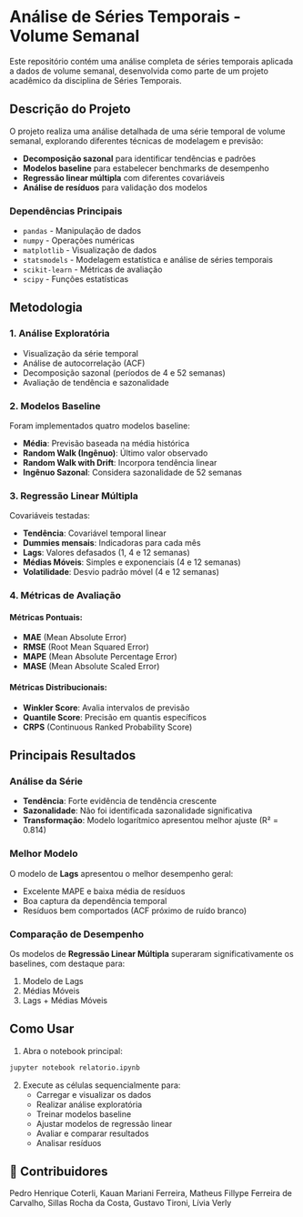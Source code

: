 # Análise de Séries Temporais - Volume Semanal

Este repositório contém uma análise completa de séries temporais aplicada a dados de volume semanal, desenvolvida como parte de um projeto acadêmico da disciplina de Séries Temporais.

## Descrição do Projeto

O projeto realiza uma análise detalhada de uma série temporal de volume semanal, explorando diferentes técnicas de modelagem e previsão:

- **Decomposição sazonal** para identificar tendências e padrões
- **Modelos baseline** para estabelecer benchmarks de desempenho
- **Regressão linear múltipla** com diferentes covariáveis
- **Análise de resíduos** para validação dos modelos

### Dependências Principais

- `pandas` - Manipulação de dados
- `numpy` - Operações numéricas
- `matplotlib` - Visualização de dados
- `statsmodels` - Modelagem estatística e análise de séries temporais
- `scikit-learn` - Métricas de avaliação
- `scipy` - Funções estatísticas

## Metodologia

### 1. Análise Exploratória

- Visualização da série temporal
- Análise de autocorrelação (ACF)
- Decomposição sazonal (períodos de 4 e 52 semanas)
- Avaliação de tendência e sazonalidade

### 2. Modelos Baseline

Foram implementados quatro modelos baseline:

- **Média**: Previsão baseada na média histórica
- **Random Walk (Ingênuo)**: Último valor observado
- **Random Walk with Drift**: Incorpora tendência linear
- **Ingênuo Sazonal**: Considera sazonalidade de 52 semanas

### 3. Regressão Linear Múltipla

Covariáveis testadas:

- **Tendência**: Covariável temporal linear
- **Dummies mensais**: Indicadoras para cada mês
- **Lags**: Valores defasados (1, 4 e 12 semanas)
- **Médias Móveis**: Simples e exponenciais (4 e 12 semanas)
- **Volatilidade**: Desvio padrão móvel (4 e 12 semanas)

### 4. Métricas de Avaliação

#### Métricas Pontuais:
- **MAE** (Mean Absolute Error)
- **RMSE** (Root Mean Squared Error)
- **MAPE** (Mean Absolute Percentage Error)
- **MASE** (Mean Absolute Scaled Error)

#### Métricas Distribucionais:
- **Winkler Score**: Avalia intervalos de previsão
- **Quantile Score**: Precisão em quantis específicos
- **CRPS** (Continuous Ranked Probability Score)

## Principais Resultados

### Análise da Série

- **Tendência**: Forte evidência de tendência crescente
- **Sazonalidade**: Não foi identificada sazonalidade significativa
- **Transformação**: Modelo logarítmico apresentou melhor ajuste (R² = 0.814)

### Melhor Modelo

O modelo de **Lags** apresentou o melhor desempenho geral:
- Excelente MAPE e baixa média de resíduos
- Boa captura da dependência temporal
- Resíduos bem comportados (ACF próximo de ruído branco)

### Comparação de Desempenho

Os modelos de **Regressão Linear Múltipla** superaram significativamente os baselines, com destaque para:
1. Modelo de Lags
2. Médias Móveis
3. Lags + Médias Móveis

## Como Usar

1. Abra o notebook principal:
```bash
jupyter notebook relatorio.ipynb
```

2. Execute as células sequencialmente para:
   - Carregar e visualizar os dados
   - Realizar análise exploratória
   - Treinar modelos baseline
   - Ajustar modelos de regressão linear
   - Avaliar e comparar resultados
   - Analisar resíduos

## 👥 Contribuidores

Pedro Henrique Coterli, Kauan Mariani Ferreira, Matheus Fillype Ferreira de Carvalho, Sillas Rocha da Costa, Gustavo Tironi, Lívia Verly
